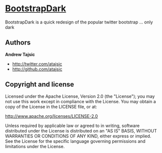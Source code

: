 [BootstrapDark](http://atajsic.github.com/bootstrapDark)
=================

BootstrapDark is a quick redesign of the popular twitter bootstrap ... only dark

Authors
-------

**Andrew Tajsic**

+ http://twitter.com/atajsic
+ http://github.com/atajsic



Copyright and license
---------------------

Licensed under the Apache License, Version 2.0 (the "License");
you may not use this work except in compliance with the License.
You may obtain a copy of the License in the LICENSE file, or at:

   http://www.apache.org/licenses/LICENSE-2.0

Unless required by applicable law or agreed to in writing, software
distributed under the License is distributed on an "AS IS" BASIS,
WITHOUT WARRANTIES OR CONDITIONS OF ANY KIND, either express or implied.
See the License for the specific language governing permissions and
limitations under the License.
